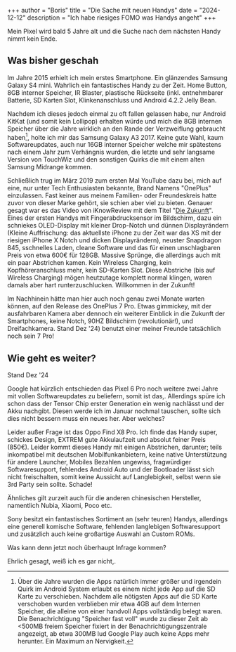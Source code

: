 +++
author = "Boris"
title = "Die Sache mit neuen Handys"
date = "2024-12-12"
description = "Ich habe riesiges FOMO was Handys angeht"
+++

Mein Pixel wird bald 5 Jahre alt und die Suche nach dem nächsten Handy nimmt kein Ende.<!--more-->

## Was bisher geschah

Im Jahre 2015 erhielt ich mein erstes Smartphone. Ein glänzendes Samsung Galaxy S4 mini. Wahrlich ein fantastisches Handy zu der Zeit. Home Button, 8GB interner Speicher, IR Blaster, plastische Rückseite (inkl. entnehmbarer Batterie, SD Karten Slot, Klinkenanschluss und Android 4.2.2 Jelly Bean.

Nachdem ich dieses jedoch einmal zu oft fallen gelassen habe, nur Android KitKat (und somit kein Lollipop) erhalten würde und mich die 8GB internen Speicher über die Jahre wirklich an den Rande der Verzweiflung gebraucht haben[^1], holte ich mir das Samsung Galaxy A3 2017. Keine gute Wahl, kaum Softwareupdates, auch nur 16GB interner Speicher welche mir spätestens nach einem Jahr zum Verhängnis wurden, die letzte und sehr langsame Version von TouchWiz und den sonstigen Quirks die mit einem alten Samsung Midrange kommen.

Schließlich trug im März 2019 zum ersten Mal YouTube dazu bei, mich auf eine, nur unter Tech Enthusiasten bekannte, Brand Namens "OnePlus" einzulassen. Fast keiner aus meinem Familien- oder Freundeskreis hatte zuvor von dieser Marke gehört, sie schien aber viel zu bieten. Genauer gesagt war es das Video von iKnowReview mit dem Titel "[Die Zukunft](https://youtu.be/uCDJ3nrXVoY)". Eines der ersten Handys mit Fingerabdrucksensor im Bildschirm, dazu ein schniekes OLED-Display mit kleiner Drop-Notch und dünnen Displayrändern (Kleine Auffrischung: das aktuellste iPhone zu der Zeit war das XS mit der riesigen iPhone X Notch und dicken Displayrändern), neuster Snapdragon 845, sschnelles Laden, cleane Software und das für einen unschlagbaren Preis von etwa 600€ für 128GB. Massive Sprünge, die allerdings auch mit ein paar Abstrichen kamen. Kein Wireless Charging, kein Kopfhöreranschluss mehr, kein SD-Karten Slot. Diese Abstriche (bis auf Wireless Charging) mögen heutzutage komplett normal klingen, waren damals aber hart runterzuschlucken. Willkommen in der Zukunft!

Im Nachhinein hätte man hier auch noch genau zwei Monate warten können, auf den Release des OnePlus 7 Pro. Etwas gimmickey, mit der ausfahrbaren Kamera aber dennoch ein weiterer Einblick in die Zukunft der Smartphones, keine Notch, 90HZ Bildschirm (revolutionär!), und Dreifachkamera. Stand Dez '24) benutzt einer meiner Freunde tаtsächlich noch sein 7 Pro!

[^1]: Über die Jahre wurden die Apps natürlich immer größer und irgendein Quirk im Android System erlaubt es einem nicht jede App auf die SD Karte zu verschieben. Nachdem alle nötigsten Apps auf die SD Karte verschoben wurden verblieben mir etwa 4GB auf dem Internen Speicher, die alleine von einer handvoll Apps vollständig belegt waren. Die Benachrichtigung "Speicher fast voll" wurde zu dieser Zeit ab <500MB freiem Speicher fixiert in der Benachrichtigungszentrale angezeigt, ab etwa 300MB lud Google Play auch keine Apps mehr herunter. Ein Maximum an Nervigkeit.

## Wie geht es weiter?

Stand Dez '24

Google hat kürzlich entschieden das Pixel 6 Pro noch weitere zwei Jahre mit vollen Softwareupdates zu beliefern, somit ist das,. Allerdings spüre ich schon dass der Tensor Chip erster Generation ein wenig nachlässt und der Akku nachgibt. Diesen werde ich im Januar nochmal tauschen, sollte sich dies nicht bessern muss ein neues her. Aber welches?

Leider außer Frage ist das Oppo Find X8 Pro. Ich finde das Handy super, schickes Design, EXTREM gute Akkulaufzeit und absolut feiner Preis (850€). Leider kommt dieses Handy mit einigen Abstrichen, darunter; teils inkompatibel mit deutschen Mobilfunkanbietern, keine native Unterstützung für andere Launcher, Mobiles Bezahlen ungewiss, fragwürdiger Softwaresupport, fehlendes Android Auto und der Bootloader lässt sich nicht freischalten, somit keine Aussicht auf Langlebigkeit, selbst wenn sie 3rd Party sein sollte. Schade!

Ähnliches gilt zurzeit auch für die anderen chinesischen Hersteller, namentlich Nubia, Xiaomi, Poco etc. 

Sony besitzt ein fantastisches Sortiment an (sehr teuren) Handys, allerdings eine generell komische Software, fehlenden langlebigen Softwaresupport und zusätzlich auch keine großartige Auswahl an Custom ROMs.

Was kann denn jetzt noch überhaupt Infrage kommen?

Ehrlich gesagt, weiß ich es gar nicht,.
